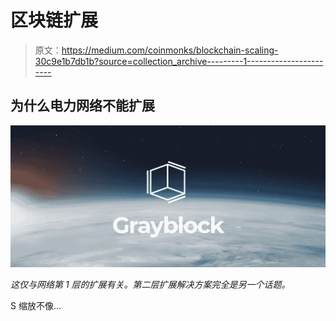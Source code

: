 # 区块链扩展

> 原文：<https://medium.com/coinmonks/blockchain-scaling-30c9e1b7db1b?source=collection_archive---------1----------------------->

## 为什么电力网络不能扩展

![](img/fa78e97673adc4962cb2ddca8a5a0681.png)

*这仅与网络第 1 层的扩展有关。第二层扩展解决方案完全是另一个话题。*

S 缩放不像…